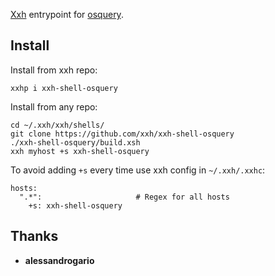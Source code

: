 [Xxh](https://github.com/xxh/xxh) entrypoint for [osquery](https://osquery.io). 

## Install
Install from xxh repo:
```
xxhp i xxh-shell-osquery
```
Install from any repo:
```
cd ~/.xxh/xxh/shells/
git clone https://github.com/xxh/xxh-shell-osquery
./xxh-shell-osquery/build.xsh
xxh myhost +s xxh-shell-osquery
```
To avoid adding `+s` every time use xxh config in `~/.xxh/.xxhc`:
```
hosts:
  ".*":                     # Regex for all hosts
    +s: xxh-shell-osquery
```

## Thanks
* **alessandrogario**
